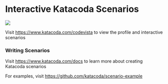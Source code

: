 # Interactive Katacoda Scenarios

[![](http://shields.katacoda.com/katacoda/codevista/count.svg)](https://www.katacoda.com/codevista "Get your profile on Katacoda.com")

Visit https://www.katacoda.com/codevista to view the profile and interactive scenarios

### Writing Scenarios
Visit https://www.katacoda.com/docs to learn more about creating Katacoda scenarios

For examples, visit https://github.com/katacoda/scenario-example
